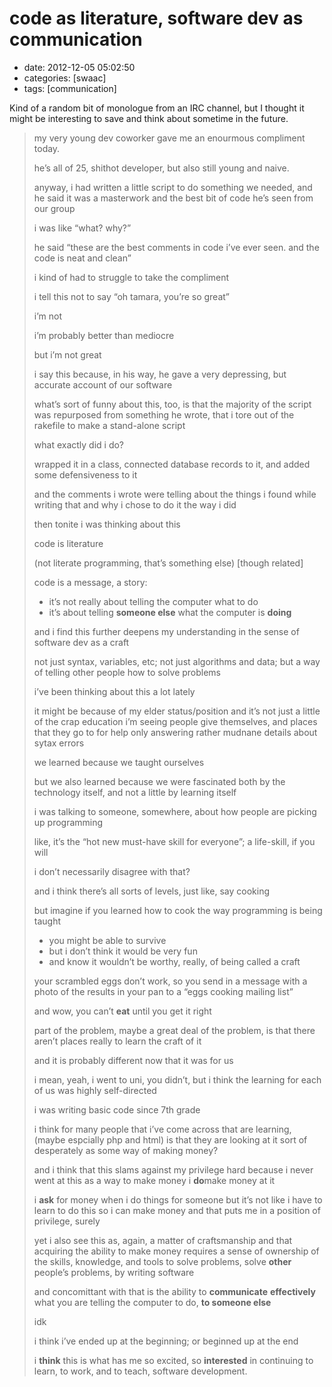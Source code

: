 # code as literature, software dev as communication

* date: 2012-12-05 05:02:50
* categories: \[swaac\]
* tags: \[communication\]

Kind of a random bit of monologue from an IRC channel, but I thought it might be interesting to save and think about sometime in the future.

> my very young dev coworker gave me an enourmous compliment today.
>
> he’s all of 25, shithot developer, but also still young and naive.
>
> anyway, i had written a little script to do something we needed, and he said it was a masterwork and the best bit of code he’s seen from our group
>
> i was like “what? why?”
>
> he said “these are the best comments in code i’ve ever seen. and the code is neat and clean”
>
> i kind of had to struggle to take the compliment
>
> i tell this not to say “oh tamara, you’re so great”
>
> i’m not
>
> i’m probably better than mediocre
>
> but i’m not great
>
> i say this because, in his way, he gave a very depressing, but accurate account of our software
>
> what’s sort of funny about this, too, is that the majority of the script was repurposed from something he wrote, that i tore out of the rakefile to make a stand-alone script
>
> what exactly did i do?
>
> wrapped it in a class, connected database records to it, and added some defensiveness to it
>
> and the comments i wrote were telling about the things i found while writing that and why i chose to do it the way i did
>
> then tonite i was thinking about this
>
> code is literature
>
> \(not literate programming, that’s something else\) \[though related\]
>
> code is a message, a story:
>
> * it’s not really about telling the computer what to do
> * it’s about telling **someone else** what the computer is **doing**
>
> and i find this further deepens my understanding in the sense of software dev as a craft
>
> not just syntax, variables, etc; not just algorithms and data; but a way of telling other people how to solve problems
>
> i’ve been thinking about this a lot lately
>
> it might be because of my elder status/position and it’s not just a little of the crap education i’m seeing people give themselves, and places that they go to for help only answering rather mudnane details about sytax errors
>
> we learned because we taught ourselves
>
> but we also learned because we were fascinated both by the technology itself, and not a little by learning itself
>
> i was talking to someone, somewhere, about how people are picking up programming
>
> like, it’s the “hot new must-have skill for everyone”; a life-skill, if you will
>
> i don’t necessarily disagree with that?
>
> and i think there’s all sorts of levels, just like, say cooking
>
> but imagine if you learned how to cook the way programming is being taught
>
> * you might be able to survive
> * but i don’t think it would be very fun
> * and know it wouldn’t be worthy, really, of being called a craft
>
> your scrambled eggs don’t work, so you send in a message with a photo of the results in your pan to a “eggs cooking mailing list”
>
> and wow, you can’t **eat** until you get it right
>
> part of the problem, maybe a great deal of the problem, is that there aren’t places really to learn the craft of it
>
> and it is probably different now that it was for us
>
> i mean, yeah, i went to uni, you didn’t, but i think the learning for each of us was highly self-directed
>
> i was writing basic code since 7th grade
>
> i think for many people that i’ve come across that are learning, \(maybe espcially php and html\) is that they are looking at it sort of desperately as some way of making money?
>
> and i think that this slams against my privilege hard because i never went at this as a way to make money i **do**make money at it
>
> i **ask** for money when i do things for someone but it’s not like i have to learn to do this so i can make money and that puts me in a position of privilege, surely
>
> yet i also see this as, again, a matter of craftsmanship and that acquiring the ability to make money requires a sense of ownership of the skills, knowledge, and tools to solve problems, solve **other** people’s problems, by writing software
>
> and concomittant with that is the ability to **communicate** **effectively** what you are telling the computer to do, **to someone else**
>
> idk
>
> i think i’ve ended up at the beginning; or beginned up at the end
>
> i **think** this is what has me so excited, so **interested** in continuing to learn, to work, and to teach, software development.

